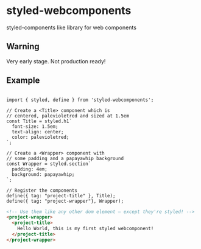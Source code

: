 # styled-webcomponents

styled-components like library for web components

## Warning

Very early stage. Not production ready!

## Example

<!-- prettier-ignore -->
```JS

import { styled, define } from 'styled-webcomponents';

// Create a <Title> component which is
// centered, palevioletred and sized at 1.5em
const Title = styled.h1`
  font-size: 1.5em;
  text-align: center;
  color: palevioletred;
`;

// Create a <Wrapper> component with
// some padding and a papayawhip background
const Wrapper = styled.section`
  padding: 4em;
  background: papayawhip;
`;

// Register the components
define({ tag: "project-title" }, Title);
define({ tag: "project-wrapper"}, Wrapper);
```

```html
<!-- Use them like any other dom element – except they're styled! -->
<project-wrapper>
  <project-title>
    Hello World, this is my first styled webcomponent!
  </project-title>
</project-wrapper>
```
